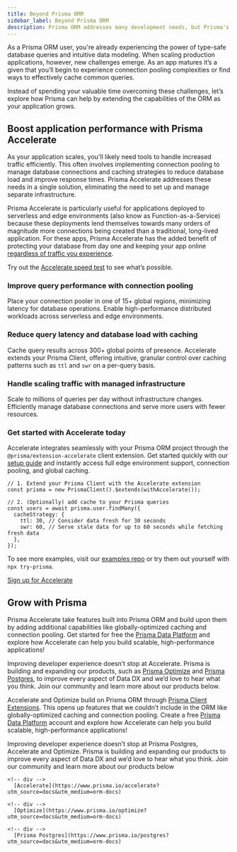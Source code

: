 ```yaml
---
title: Beyond Prisma ORM
sidebar_label: Beyond Prisma ORM
description: Prisma ORM addresses many development needs, but Prisma's additional products like Prisma Postgres, Accelerate and Optimize can further enhance scalability and performance for your applications.
---
```


As a Prisma ORM user, you're already experiencing the power of type-safe database queries and intuitive data modeling. When scaling production applications, however, new challenges emerge. As an app matures it’s a given that you’ll begin to experience connection pooling complexities or find ways to effectively cache common queries.

Instead of spending your valuable time overcoming these challenges, let’s explore how Prisma can help by extending the capabilities of the ORM as your application grows.

## Boost application performance with Prisma Accelerate

As your application scales, you'll likely need tools to handle increased traffic efficiently. This often involves implementing connection pooling to manage database connections and caching strategies to reduce database load and improve response times. Prisma Accelerate addresses these needs in a single solution, eliminating the need to set up and manage separate infrastructure.

Prisma Accelerate is particularly useful for applications deployed to serverless and edge environments (also know as Function-as-a-Service) because these deployments lend themselves towards many orders of magnitude more connections being created than a traditional, long-lived application. For these apps, Prisma Accelerate has the added benefit of protecting your database from day one and keeping your app online [regardless of traffic you experience](https://www.prisma.io/blog/saving-black-friday-with-connection-pooling).

Try out the [Accelerate speed test](https://accelerate-speed-test.prisma.io/) to see what’s possible.

### Improve query performance with connection pooling

Place your connection pooler in one of 15+ global regions, minimizing latency for database operations. Enable high-performance distributed workloads across serverless and edge environments.

### Reduce query latency and database load with caching

Cache query results across 300+ global points of presence. Accelerate extends your Prisma Client, offering intuitive, granular control over caching patterns such as `ttl` and `swr` on a per-query basis.

### Handle scaling traffic with managed infrastructure

Scale to millions of queries per day without infrastructure changes. Efficiently manage database connections and serve more users with fewer resources.

### Get started with Accelerate today

Accelerate integrates seamlessly with your Prisma ORM project through the `@prisma/extension-accelerate` client extension. Get started quickly with our [setup guide](/accelerate/getting-started) and instantly access full edge environment support, connection pooling, and global caching.

```tsx
// 1. Extend your Prisma Client with the Accelerate extension
const prisma = new PrismaClient().$extends(withAccelerate());

// 2. (Optionally) add cache to your Prisma queries
const users = await prisma.user.findMany({
  cacheStrategy: {
    ttl: 30, // Consider data fresh for 30 seconds
    swr: 60, // Serve stale data for up to 60 seconds while fetching fresh data
  },
});
```

To see more examples, visit our [examples repo](https://github.com/prisma/prisma-examples) or try them out yourself with `npx try-prisma`.

[Sign up for Accelerate](https://console.prisma.io/login)

## Grow with Prisma

Prisma Accelerate take features built into Prisma ORM and build upon them by adding additional capabilities like globally-optimized caching and connection pooling. Get started for free the [Prisma Data Platform](https://console.prisma.io/login) and explore how Accelerate can help you build scalable, high-performance applications!

Improving developer experience doesn’t stop at Accelerate. Prisma is building and expanding our products, such as [Prisma Optimize](https://www.prisma.io/optimize) and [Prisma Postgres](https://www.prisma.io/postgres), to improve every aspect of Data DX and we’d love to hear what you think. Join our community and learn more about our products below.

Accelerate and Optimize build on Prisma ORM through [Prisma Client Extensions](/orm/prisma-client/client-extensions). This opens up features that we couldn’t include in the ORM like globally-optimized caching and connection pooling. Create a free [Prisma Data Platform](https://console.prisma.io/login) account and explore how Accelerate can help you build scalable, high-performance applications!

Improving developer experience doesn’t stop at Prisma Postgres, Accelerate and Optimize. Prisma is building and expanding our products to improve every aspect of Data DX and we’d love to hear what you think. Join our community and learn more about our products below

<!-- div -->
  <!-- div -->

    <!-- div -->
      [Accelerate](https://www.prisma.io/accelerate?utm_source=docs&utm_medium=orm-docs)

    <!-- div -->
      [Optimize](https://www.prisma.io/optimize?utm_source=docs&utm_medium=orm-docs)

    <!-- div -->
      [Prisma Postgres](https://www.prisma.io/postgres?utm_source=docs&utm_medium=orm-docs)
